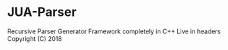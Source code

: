 # JUA-Parser
Recursive Parser Generator Framework completely in C++
Live in headers
Copyright (C) 2018 

